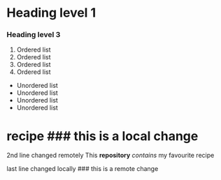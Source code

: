 # Heading level 1
### Heading level 3
1. Ordered list
2. Ordered list
3. Ordered list
4. Ordered list

- Unordered list
- Unordered list
- Unordered list
- Unordered list

# recipe ### this is a local change
2nd line changed remotely
This **repository** *contains* my favourite recipe

last line changed locally ### this is a remote change
